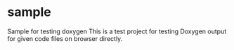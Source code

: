 # sample
Sample for testing doxygen
This is a test project for testing Doxygen output for given code files on browser directly.
